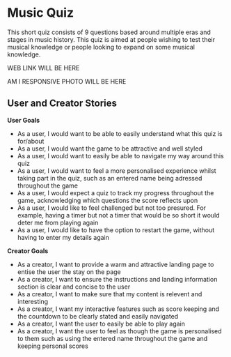 # Music Quiz

This short quiz consists of 9 questions based around multiple eras and stages in music history. This quiz is aimed at people wishing to test their musical knowledge or people looking to expand on some musical knowledge.

WEB LINK WILL BE HERE

AM I RESPONSIVE PHOTO WILL BE HERE

## **User and Creator Stories**

**User Goals**

- As a user, I would want to be able to easily understand what this quiz is for/about
- As a user, I would want the game to be attractive and well styled
- As a user, I would want to easily be able to navigate my way around this quiz
- As a user, I would want to feel a more personalised experience whilst taking part in the quiz, such as an entered name being adressed throughout the game
- As a user, I would expect a quiz to track my progress throughout the game, acknowledging which questions the score reflects upon
- As a user, I would like to feel challenged but not too presured. For example, having a timer but not a timer that would be so short it would deter me from playing again
- As a user, I would like to have the option to restart the game, without having to enter my details again

**Creator Goals**

- As a creator, I want to provide a warm and attractive landing page to entise the user the stay on the page
- As a creator, I want to ensure the instructions and landing information section is clear and concise to the user
- As a creator, I want to make sure that my content is relevent and interesting
- As a creator, I want my interactive features such as score keeping and the countdown to be clearly stated and easily navigated
- As a creator, I want the user to easily be able to play again
- As a creator, I want the user to feel as though the game is personalised to them such as using the entered name throughout the game and keeping personal scores
